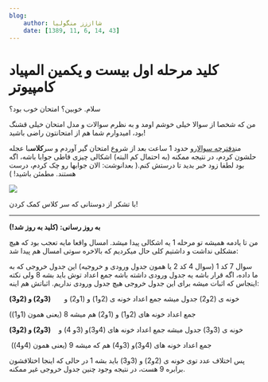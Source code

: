 ```yaml
---
blog:
    author: شااززز منگولیا
    date: [1389, 11, 6, 14, 43]
---
```

# کلید مرحله اول بیست و یکمین المپیاد کامپیوتر

<div class="cnt">
سلام. خوبین؟ امتحان خوب بود؟<p></p>
<p>من که شخصا از سوالا خیلی خوشم اومد و به نظرم سوالات و مدل امتحان خیلی قشنگ بود، امیدوارم شما هم از امتحانتون راضی باشید!</p>
<p align="baseline">من<a href="http://www.inoi.ir/wp-content/uploads/problem-archive/21/21_first.pdf" target="_blank" title="سوالات مرحله اول بیست و یکمین المپیاد کامپیوتر">دفترچه سوالا</a>رو حدود 1 ساعت بعد از شروع امتحان گیر آوردم و سر<strong>کلاس</strong>با عجله حلشون کردم، در نتیجه ممکنه (به احتمال کم البته) اشکالی چیزی قاطی جوابا باشه، اگه بود لطفا زود خبر بدید تا درستش کنم.( بعدانوشت: الان جوابها رو چک کردم، درست هستند. مطمئن باشید! )</p>
<p><img src="http://s1.picofile.com/file/6306061366/21_l1_ans.png"/></p>با تشکر از دوستانی که سر کلاس کمک کردن!<p></p>
<hr/>
<p></p>
<p><strong>به روز رسانی: (کلید به روز شد!)</strong></p>
<p>من تا یادمه همیشه تو مرحله 1 یه اشکالی پیدا میشد. امسال واقعا مایه تعجب بود که هیچ مشکلی نداشت و داشتیم کلی حال میکردیم که بالاخره سوتی امسال هم پیدا شد:</p>
<p>سوال 7 کد 1 (سوال 4 کد 2 یا همون جدول ورودی و خروجیه) این جدول خروجی که به ما داده، اگه قرار باشه یه جدول ورودی داشته باشه جمع اعداد توش باید بشه 8 ولی نکته اینجاس که اثبات میشه برای این جدول خروجی هیچ جدول ورودی نداریم. اثباتش هم اینه:</p>
<p>خونه ی (2و2) جدول میشه جمع اعداد خونه ی (2و1) و (1و2) و      <strong> (3و2) و (2و3)</strong></p>
<p>جمع اعداد خونه های (2و1) و (1و2) هم میشه 8 (یعنی همون (1و1))</p>
<p>خونه ی (3و3) جدول میشه جمع اعداد خونه های (4و3)و (3و 4) و    <strong>(3و2) و (2و3)</strong></p>
<p> جمع اعداد خونه های (4و3)و (3و4) هم که میشه 9 (یعنی همون (4و4))</p>
<p>پس اختلاف عدد توی خونه ی (2و2) و (3و3) باید بشه 1 در حالی که اینجا اختلافشون برابره 9 هست، در نتیجه وجود چنین جدول خروجی غیر ممکنه.</p>
</div>
